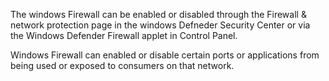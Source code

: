 The windows Firewall can be enabled or disabled through the Firewall & network protection page in the windows Defneder Security Center or via the Windows Defender Firewall applet in Control Panel. 

Windows Firewall can enabled or disable certain ports or applications from being used or exposed to consumers on that network.